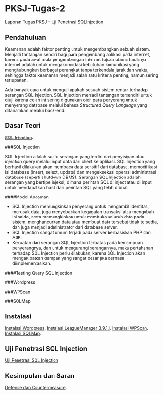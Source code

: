 # PKSJ-Tugas-2

Laporan Tugas PKSJ - Uji Penetrasi SQLInjection

## Pendahuluan

Keamanan adalah faktor penting untuk mengembangkan sebuah sistem. Menjadi tantangan sendiri bagi para pengembang aplikasi pada internet, karena pada awal mula pengembangan internet tujuan utama hadirnya internet adalah untuk mengakomodasi kebutuhan komunikasi yang menghubungkan berbagai perangkat tanpa terkendala jarak dan waktu, sehingga faktor keamanan menjadi salah satu kriteria penting, namun sering terlupakan.

Ada banyak cara untuk menguji apakah sebuah sistem rentan terhadap serangan SQL Injection. SQL Injection menjadi tantangan tersendiri untuk diuji karena celah ini sering digunakan oleh para penyerang untuk menyerang database melalui bahasa _Structured Query Language_ yang ditanamkan melalui back-end.

## Dasar Teori

 [SQL Injection](#sql-injection).
 
###SQL Injection
 
 SQL Injection adalah suatu serangan yang terdiri dari penyisipan atau *injection* query melalui input data dari client ke aplikasi. SQL Injection yang berhasil dilakukan akan membaca data sensitif dari database, memodifikasi isi database (insert, select, update) dan mengeksekusi operasi administrasi database (seperti shutdown DBMS).
 Serangan SQL Injection adalah serangan yang bertipe injeksi, dimana perintah SQL di inject atau di input untuk mendapatkan hasil dari perintah SQL yang telah dibuat.


####Model Ancaman
 
 * SQL Injection memungkinkan penyerang untuk mengambil identitas, merusak data, juga menyebabkan kegagalan transaksi atau mengubah isi saldo, serta memungkinkan untuk membuka seluruh data pada sistem, menghancurkan data atau membuat data tersebut tidak tersedia, dan juga menjadi administrator dari database server.
 * SQL Injection sangat umum terjadi pada server berbasiskan PHP dan ASP.
 * Kekuatan dari serangan SQL Injection terbatas pada kemampuan penyerangnya, dan untuk mengurangi serangannya, maka pertahanan terhadap SQL Injection perlu dilakukan, karena SQL Injection akan mengakibatkan dampak yang sangat besar jika berhasil diimplementasikan.

####Testing Query SQL Injection

###Wordpress
 
###WPScan
 
###SQLMap

## Instalasi
[Instalasi Wordpress](https://github.com/rafiarr/PKSJ-Tugas-2/blob/master/instalasi_wordpress.md).
[Instalasi LeagueManager 3.9.1.1](https://github.com/rafiarr/PKSJ-Tugas-2/blob/master/instalasi_leaguemanager.md).
[Instalasi WPScan](lalal).
[Instalasi SQLMap](lalala).

## Uji Penetrasi SQL Injection
 [Uji Penetrasi SQL Injection](lalal)

## Kesimpulan dan Saran

 [Defence dan Countermeasure](lalala).
